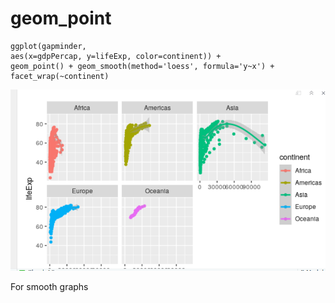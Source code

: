 # geom\_point

```
ggplot(gapminder, 
aes(x=gdpPercap, y=lifeExp, color=continent)) +
geom_point() + geom_smooth(method='loess', formula='y~x') +
facet_wrap(~continent)
```

![](<../.gitbook/assets/image (21).png>)

For smooth graphs

